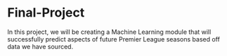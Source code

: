 # Final-Project
In this project, we will be creating a Machine Learning module that will successfully predict aspects of future Premier League seasons based off data we have sourced.
